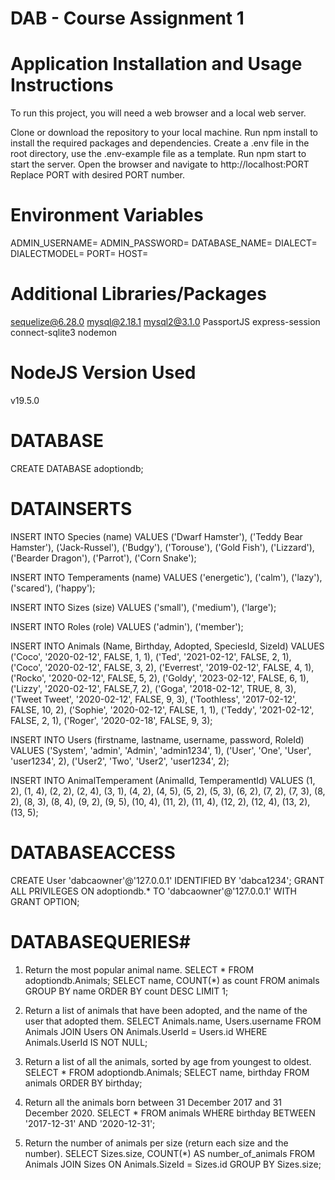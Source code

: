 # DAB - Course Assignment 1
# Application Installation and Usage Instructions
To run this project, you will need a web browser and a local web server.

Clone or download the repository to your local machine.
Run npm install to install the required packages and dependencies.
Create a .env file in the root directory, use the .env-example file as a template.
Run npm start to start the server.
Open the browser and navigate to http://localhost:PORT Replace PORT with desired PORT number.

# Environment Variables
ADMIN_USERNAME=
ADMIN_PASSWORD=
DATABASE_NAME=
DIALECT=
DIALECTMODEL=
PORT=
HOST=

# Additional Libraries/Packages
sequelize@6.28.0
mysql@2.18.1
mysql2@3.1.0
PassportJS
express-session
connect-sqlite3
nodemon

# NodeJS Version Used
v19.5.0

# DATABASE
CREATE DATABASE adoptiondb;

# DATAINSERTS
INSERT INTO Species (name)
VALUES
('Dwarf Hamster'),
('Teddy Bear Hamster'),
('Jack-Russel'),
('Budgy'),
('Torouse'),
('Gold Fish'),
('Lizzard'),
('Bearder Dragon'),
('Parrot'),
('Corn Snake');

INSERT INTO Temperaments (name)
VALUES
('energetic'),
('calm'),
('lazy'),
('scared'),
('happy');

INSERT INTO Sizes (size)
VALUES
('small'),
('medium'),
('large');

INSERT INTO Roles (role)
VALUES
('admin'),
('member');

INSERT INTO Animals (Name, Birthday, Adopted, SpeciesId, SizeId)
VALUES
('Coco', '2020-02-12', FALSE, 1, 1),
('Ted', '2021-02-12', FALSE, 2, 1),
('Coco', '2020-02-12', FALSE, 3, 2),
('Everrest', '2019-02-12', FALSE, 4, 1),
('Rocko', '2020-02-12', FALSE, 5, 2),
('Goldy', '2023-02-12', FALSE, 6, 1),
('Lizzy', '2020-02-12', FALSE,7, 2),
('Goga', '2018-02-12', TRUE, 8, 3),
('Tweet Tweet', '2020-02-12', FALSE, 9, 3),
('Toothless', '2017-02-12', FALSE, 10, 2),
('Sophie', '2020-02-12', FALSE, 1, 1),
('Teddy', '2021-02-12', FALSE, 2, 1),
('Roger', '2020-02-18', FALSE, 9, 3);
  
INSERT INTO Users (firstname, lastname, username, password, RoleId)
VALUES
('System', 'admin', 'Admin', 'admin1234', 1),
('User', 'One', 'User', 'user1234', 2),
('User2', 'Two', 'User2', 'user1234', 2);

INSERT INTO AnimalTemperament (AnimalId, TemperamentId)
VALUES
(1, 2),
(1, 4),
 (2, 2),
 (2, 4),
 (3, 1),
 (4, 2),
 (4, 5),
 (5, 2),
 (5, 3),
 (6, 2),
 (7, 2),
 (7, 3),
 (8, 2),
 (8, 3),
 (8, 4),
 (9, 2),
 (9, 5),
 (10, 4),
 (11, 2),
 (11, 4),
 (12, 2),
 (12, 4),
 (13, 2),
 (13, 5);

# DATABASEACCESS
CREATE User 'dabcaowner'@'127.0.0.1' IDENTIFIED BY 'dabca1234';
GRANT ALL PRIVILEGES ON adoptiondb.* TO 'dabcaowner'@'127.0.0.1' WITH GRANT OPTION;


# DATABASEQUERIES# 
1. Return the most popular animal name.
   SELECT * FROM adoptiondb.Animals;
   SELECT name, COUNT(*) as count
   FROM animals
   GROUP BY name
   ORDER BY count DESC
   LIMIT 1;

2. Return a list of animals that have been adopted, and the name of the user that adopted them.
   SELECT Animals.name, Users.username
   FROM Animals
   JOIN Users ON Animals.UserId = Users.id
   WHERE Animals.UserId IS NOT NULL;

3. Return a list of all the animals, sorted by age from youngest to oldest.
   SELECT * FROM adoptiondb.Animals;
   SELECT name, birthday
   FROM animals
   ORDER BY birthday;

4. Return all the animals born between 31 December 2017 and 31 December 2020.
   SELECT *
   FROM animals
   WHERE birthday BETWEEN '2017-12-31' AND '2020-12-31';

5. Return the number of animals per size (return each size and the number).
   SELECT Sizes.size, COUNT(*) AS number_of_animals
   FROM Animals
   JOIN Sizes ON Animals.SizeId = Sizes.id
   GROUP BY Sizes.size;
